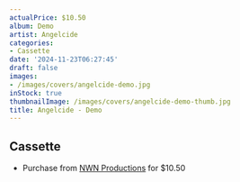 ```yaml
---
actualPrice: $10.50
album: Demo
artist: Angelcide
categories:
- Cassette
date: '2024-11-23T06:27:45'
draft: false
images:
- /images/covers/angelcide-demo.jpg
inStock: true
thumbnailImage: /images/covers/angelcide-demo-thumb.jpg
title: Angelcide - Demo
---
```


## Cassette
* Purchase from [NWN Productions](http://shop.nwnprod.com/index.php?route=product/product&path=73&product_id=53279&sort=pd.name&order=ASC) for $10.50
